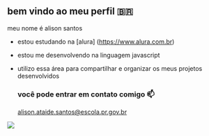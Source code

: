 ## bem vindo ao meu perfil 🇧🇷

meu nome é alison santos

- estou estudando na [alura] (https://www.alura.com.br)
- estou me desenvolvendo na linguagem javascript
- utilizo essa área para compartilhar e organizar os meus projetos desenvolvidos 



  ### você pode entrar em contato comigo 📫

  alison.ataide.santos@escola.pr.gov.br

![](https://pin.it/6EmTEQTnX)


